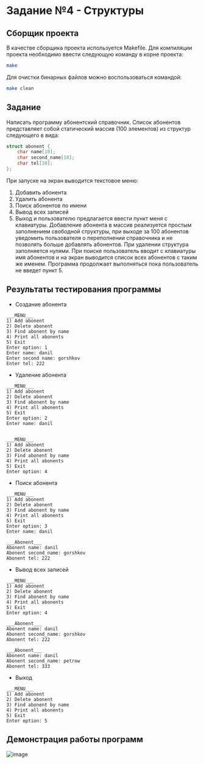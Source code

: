 # Задание №4 - Структуры 
## Сборщик проекта
В качестве сборщика проекта используется Makefile. Для компиляции проекта необходимо ввести следующую команду в корне проекта:
``` bash
make
```

Для очистки бинарных файлов можно воспользоваться командой:
``` bash
make clean
```

## Задание
Написать программу абонентский справочник. Список абонентов представляет собой статический массив (100 элементов) из структур следующего в вида:
``` c
struct abonent {
    char name[10];
    char second_name[10];
    char tel[10];
};
```
При запуске на экран выводится текстовое меню:
1) Добавить абонента
2) Удалить абонента
3) Поиск абонентов по имени
4) Вывод всех записей
5) Выход
и пользователю предлагается ввести пункт меня с клавиатуры. Добавление абонента в массив реализуется простым заполнением свободной структуры, при выходе за 100 абонентов уведомить пользователя о переполнении справочника и не позволять больше добавлять абонентов. При удалении структура заполняется нулями. При поиске пользователь вводит с клавиатуры имя абонентов и на экран выводится список всех абонентов с таким же именем. Программа продолжает выполняться пока пользователь не введет пункт 5.
## Результаты тестирования программы
- Создание абонента
```
___MENU___
1) Add abonent
2) Delete abonent
3) Find abonent by name
4) Print all abonents
5) Exit
Enter option: 1
Enter name: danil
Enter second name: gorshkov
Enter tel: 222
```
- Удаление абонента
```
___MENU___
1) Add abonent
2) Delete abonent
3) Find abonent by name
4) Print all abonents
5) Exit
Enter option: 2
Enter name: danil


___MENU___
1) Add abonent
2) Delete abonent
3) Find abonent by name
4) Print all abonents
5) Exit
Enter option: 4
```
- Поиск абонента
```
___MENU___
1) Add abonent
2) Delete abonent
3) Find abonent by name
4) Print all abonents
5) Exit
Enter option: 3
Enter name: danil

___Abonent___
Abonent name: danil
Abonent second_name: gorshkov
Abonent tel: 222
```
- Вывод всех записей
```
___MENU___
1) Add abonent
2) Delete abonent
3) Find abonent by name
4) Print all abonents
5) Exit
Enter option: 4

___Abonent___
Abonent name: danil
Abonent second_name: gorshkov
Abonent tel: 222

___Abonent___
Abonent name: danil
Abonent second_name: petrow
Abonent tel: 333
```
- Выход
```
___MENU___
1) Add abonent
2) Delete abonent
3) Find abonent by name
4) Print all abonents
5) Exit
Enter option: 5 
```
## Демонстрация работы программ
![image](https://github.com/EltexHomework/Structures/assets/70006380/70098cbf-cf27-41bd-8237-f56420742e72)

